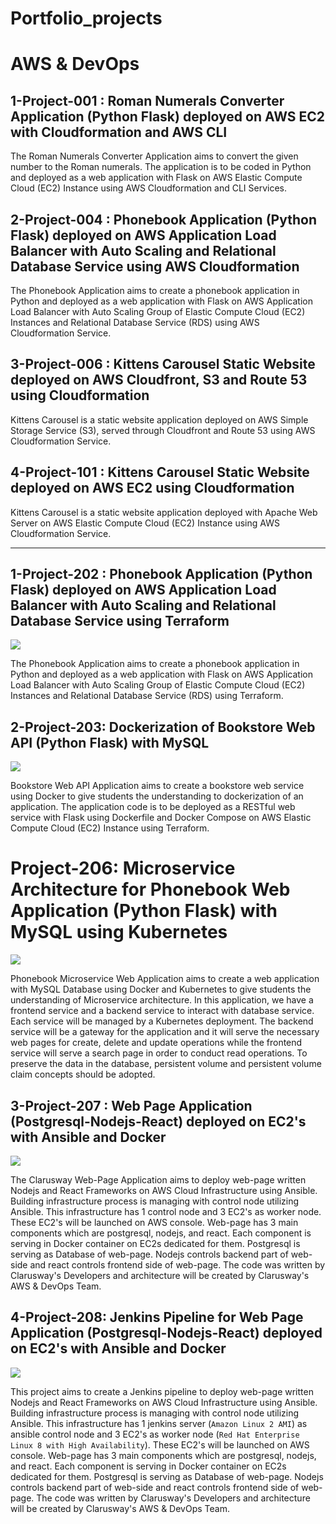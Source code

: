 # Portfolio_projects
# AWS & DevOps

## 1-Project-001 : Roman Numerals Converter Application (Python Flask) deployed on AWS EC2 with Cloudformation and AWS CLI

The Roman Numerals Converter Application aims to convert the given number to the Roman numerals. The application is to be coded in Python and deployed as a web application with Flask on AWS Elastic Compute Cloud (EC2) Instance using AWS Cloudformation and CLI Services.

## 2-Project-004 : Phonebook Application (Python Flask) deployed on AWS Application Load Balancer with Auto Scaling and Relational Database Service using AWS Cloudformation

The Phonebook Application aims to create a phonebook application in Python and deployed as a web application with Flask on AWS Application Load Balancer with Auto Scaling Group of Elastic Compute Cloud (EC2) Instances and Relational Database Service (RDS) using AWS Cloudformation Service.

## 3-Project-006 : Kittens Carousel Static Website deployed on AWS Cloudfront, S3 and Route 53 using Cloudformation

Kittens Carousel is a static website application deployed on AWS Simple Storage Service (S3), served through Cloudfront and Route 53 using AWS Cloudformation Service.

## 4-Project-101 : Kittens Carousel Static Website deployed on AWS EC2 using Cloudformation

Kittens Carousel is a static website application deployed with Apache Web Server on AWS Elastic Compute Cloud (EC2) Instance using AWS Cloudformation Service.

________________________________________________________________________________________________________________________________________________________________

## 1-Project-202 : Phonebook Application (Python Flask) deployed on AWS Application Load Balancer with Auto Scaling and Relational Database Service using Terraform

<img src="project-202-Zabraham-fab/tf-phonebook.png">

The Phonebook Application aims to create a phonebook application in Python and deployed as a web application with Flask on AWS Application Load Balancer with Auto Scaling Group of Elastic Compute Cloud (EC2) Instances and Relational Database Service (RDS) using Terraform.

## 2-Project-203: Dockerization of Bookstore Web API (Python Flask) with MySQL

<img src="project-203-Zabraham-fab/203-bookstore-api.png">

Bookstore Web API Application aims to create a bookstore web service using Docker to give students the understanding to dockerization of an application. The application code is to be deployed as a RESTful web service with Flask using Dockerfile and Docker Compose on AWS Elastic Compute Cloud (EC2) Instance using Terraform.

# Project-206: Microservice Architecture for Phonebook Web Application (Python Flask) with MySQL using Kubernetes

<img src="project-206-Zabraham-fab/Microservice_structure.png">

Phonebook Microservice Web Application aims to create a web application with MySQL Database using Docker and Kubernetes to give students the understanding of Microservice architecture. In this application, we have a frontend service and a backend service to interact with database service. Each service will be managed by a Kubernetes deployment. The backend service will be a gateway for the application and it will serve the necessary web pages for create, delete and update operations while the frontend service will serve a search page in order to conduct read operations. To preserve the data in the database, persistent volume and persistent volume claim concepts should be adopted.

## 3-Project-207 : Web Page Application (Postgresql-Nodejs-React) deployed on EC2's with Ansible and Docker

<img src="project-207-Zabraham-fab/ansible.png">

The Clarusway Web-Page Application aims to deploy web-page written Nodejs and React Frameworks on AWS Cloud Infrastructure using Ansible. Building infrastructure process is managing with control node utilizing Ansible. This infrastructure has 1 control node and 3 EC2's as worker node. These EC2's will be launched on AWS console. Web-page has 3 main components which are postgresql, nodejs, and react. Each component is serving in Docker container on EC2s dedicated for them. Postgresql is serving as Database of web-page. Nodejs controls backend part of web-side and react controls frontend side of web-page. The code was written by Clarusway's Developers and architecture will be created by Clarusway's AWS & DevOps Team.

## 4-Project-208: Jenkins Pipeline for Web Page Application (Postgresql-Nodejs-React) deployed on EC2's with Ansible and Docker

<img src="project-208-Zabraham-fab/ansible.png">

This project aims to create a Jenkins pipeline to deploy web-page written Nodejs and React Frameworks on AWS Cloud Infrastructure using Ansible. Building infrastructure process is managing with control node utilizing Ansible. This infrastructure has 1 jenkins server (`Amazon Linux 2 AMI`) as ansible control node and 3 EC2's as worker node (`Red Hat Enterprise Linux 8 with High Availability`). These EC2's will be launched on AWS console. Web-page has 3 main components which are postgresql, nodejs, and react. Each component is serving in Docker container on EC2s dedicated for them. Postgresql is serving as Database of web-page. Nodejs controls backend part of web-side and react controls frontend side of web-page. The code was written by Clarusway's Developers and architecture will be created by Clarusway's AWS & DevOps Team.